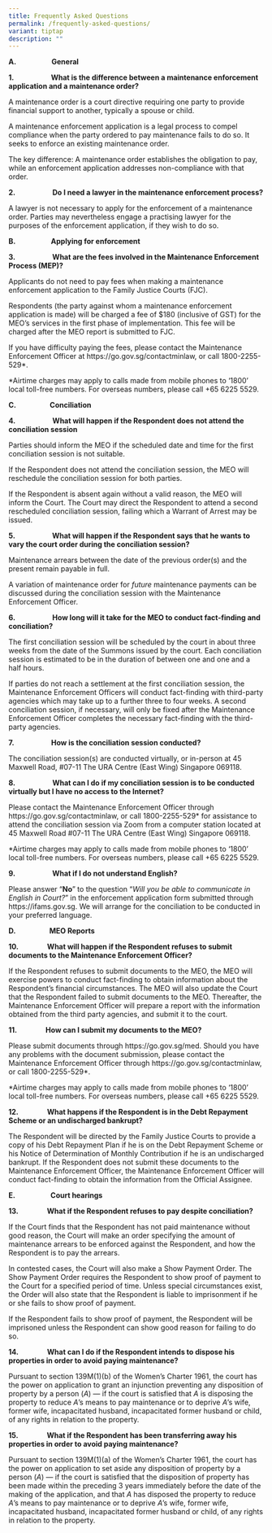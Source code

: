 ```yaml
---
title: Frequently Asked Questions
permalink: /frequently-asked-questions/
variant: tiptap
description: ""
---
```

<p><strong>A.&nbsp;&nbsp;&nbsp;&nbsp;&nbsp;&nbsp;&nbsp;&nbsp;&nbsp;&nbsp;&nbsp;&nbsp;&nbsp;&nbsp;&nbsp;&nbsp;&nbsp;&nbsp;&nbsp;&nbsp; General</strong>
</p>
<p></p>
<p><strong>1.&nbsp;&nbsp;&nbsp;&nbsp;&nbsp;&nbsp;&nbsp;&nbsp;&nbsp;&nbsp;&nbsp;&nbsp;&nbsp;&nbsp;&nbsp;&nbsp;&nbsp;&nbsp;&nbsp;&nbsp;&nbsp; What is the difference between a maintenance enforcement application and a maintenance order?</strong>
</p>
<p></p>
<p>A maintenance order is a court directive requiring one party to provide
financial support to another, typically a spouse or child.</p>
<p></p>
<p>A maintenance enforcement application is a legal process to compel compliance
when the party ordered to pay maintenance fails to do so. It seeks to enforce
an existing maintenance order.</p>
<p></p>
<p>The key difference: A maintenance order establishes the obligation to
pay, while an enforcement application addresses non-compliance with that
order.</p>
<p></p>
<p><strong>2.&nbsp;&nbsp;&nbsp;&nbsp;&nbsp;&nbsp;&nbsp;&nbsp;&nbsp;&nbsp;&nbsp;&nbsp;&nbsp;&nbsp;&nbsp;&nbsp;&nbsp;&nbsp;&nbsp;&nbsp;&nbsp; Do I need a lawyer in the maintenance enforcement process?</strong>
</p>
<p></p>
<p>A lawyer is not necessary to apply for the enforcement of a maintenance
order. Parties may nevertheless engage a practising lawyer for the purposes
of the enforcement application, if they wish to do so.</p>
<p></p>
<p><strong>B.&nbsp;&nbsp;&nbsp;&nbsp;&nbsp;&nbsp;&nbsp;&nbsp;&nbsp;&nbsp;&nbsp;&nbsp;&nbsp;&nbsp;&nbsp;&nbsp;&nbsp;&nbsp;&nbsp;&nbsp; Applying for enforcement</strong>
</p>
<p></p>
<p><strong>3.&nbsp;&nbsp;&nbsp;&nbsp;&nbsp;&nbsp;&nbsp;&nbsp;&nbsp;&nbsp;&nbsp;&nbsp;&nbsp;&nbsp;&nbsp;&nbsp;&nbsp;&nbsp;&nbsp;&nbsp;&nbsp; What are the fees involved in the Maintenance Enforcement Process (MEP)?</strong>
</p>
<p></p>
<p>Applicants do not need to pay fees when making a maintenance enforcement
application to the Family Justice Courts (FJC).</p>
<p></p>
<p>Respondents (the party against whom a maintenance enforcement application
is made) will be charged a fee of $180 (inclusive of GST) for the MEO’s
services in the first phase of implementation. This fee will be charged
after the MEO report is submitted to FJC.</p>
<p></p>
<p>If you have difficulty paying the fees, please contact the Maintenance
Enforcement Officer at <a rel="noopener noreferrer nofollow" target="_blank">https://go.gov.sg/contactminlaw</a>,
or call 1800-2255-529*.</p>
<p></p>
<p>*Airtime charges may apply to calls made from mobile phones to ‘1800’
local toll-free numbers. For overseas numbers, please call +65 6225 5529.</p>
<p></p>
<p><strong>C.&nbsp;&nbsp;&nbsp;&nbsp;&nbsp;&nbsp;&nbsp;&nbsp;&nbsp;&nbsp;&nbsp;&nbsp;&nbsp;&nbsp;&nbsp;&nbsp;&nbsp;&nbsp;&nbsp; Conciliation</strong>
</p>
<p></p>
<p><strong>4.&nbsp;&nbsp;&nbsp;&nbsp;&nbsp;&nbsp;&nbsp;&nbsp;&nbsp;&nbsp;&nbsp;&nbsp;&nbsp;&nbsp;&nbsp;&nbsp;&nbsp;&nbsp;&nbsp;&nbsp;&nbsp; What will happen if the Respondent does not attend the conciliation session</strong>
</p>
<p></p>
<p>Parties should inform the MEO if the scheduled date and time for the first
conciliation session is not suitable.</p>
<p></p>
<p>If the Respondent does not attend the conciliation session, the MEO will
reschedule the conciliation session for both parties.</p>
<p></p>
<p>If the Respondent is absent again without a valid reason, the MEO will
inform the Court. The Court may direct the Respondent to attend a second
rescheduled conciliation session, failing which a Warrant of Arrest may
be issued.</p>
<p></p>
<p><strong>5.&nbsp;&nbsp;&nbsp;&nbsp;&nbsp;&nbsp;&nbsp;&nbsp;&nbsp;&nbsp;&nbsp;&nbsp;&nbsp;&nbsp;&nbsp;&nbsp;&nbsp;&nbsp;&nbsp;&nbsp;&nbsp; What will happen if the Respondent says that he wants to vary the court order during the conciliation session?</strong>
</p>
<p></p>
<p>Maintenance arrears between the date of the previous order(s) and the
present remain payable in full.</p>
<p></p>
<p>A variation of maintenance order for <em>future</em> maintenance payments
can be discussed during the conciliation session with the Maintenance Enforcement
Officer.</p>
<p></p>
<p><strong>6.&nbsp;&nbsp;&nbsp;&nbsp;&nbsp;&nbsp;&nbsp;&nbsp;&nbsp;&nbsp;&nbsp;&nbsp;&nbsp;&nbsp;&nbsp;&nbsp;&nbsp;&nbsp;&nbsp;&nbsp;&nbsp; How long will it take for the MEO to conduct fact-finding and conciliation?</strong>
</p>
<p></p>
<p>The first conciliation session will be scheduled by the court in about
three weeks from the date of the Summons issued by the court. Each conciliation
session is estimated to be in the duration of between one and one and a
half hours.</p>
<p></p>
<p>If parties do not reach a settlement at the first conciliation session,
the Maintenance Enforcement Officers will conduct fact-finding with third-party
agencies which may take up to a further three to four weeks. A second conciliation
session, if necessary, will only be fixed after the Maintenance Enforcement
Officer completes the necessary fact-finding with the third-party agencies.</p>
<p></p>
<p><strong>7.&nbsp;&nbsp;&nbsp;&nbsp;&nbsp;&nbsp;&nbsp;&nbsp;&nbsp;&nbsp;&nbsp;&nbsp;&nbsp;&nbsp;&nbsp;&nbsp;&nbsp;&nbsp;&nbsp;&nbsp;&nbsp; How is the conciliation session conducted?</strong>
</p>
<p></p>
<p>The conciliation session(s) are conducted virtually, or in-person at 45
Maxwell Road, #07-11 The URA Centre (East Wing) Singapore 069118.</p>
<p></p>
<p><strong>8.&nbsp;&nbsp;&nbsp;&nbsp;&nbsp;&nbsp;&nbsp;&nbsp;&nbsp;&nbsp;&nbsp;&nbsp;&nbsp;&nbsp;&nbsp;&nbsp;&nbsp;&nbsp;&nbsp;&nbsp;&nbsp; What can I do if my conciliation session is to be conducted virtually but I have no access to the Internet?</strong>
</p>
<p></p>
<p>Please contact the Maintenance Enforcement Officer through <a rel="noopener noreferrer nofollow" target="_blank">https://go.gov.sg/contactminlaw</a>,
or call 1800-2255-529* for assistance to attend the conciliation session
via Zoom from a computer station located at 45 Maxwell Road #07-11 The
URA Centre (East Wing) Singapore 069118.</p>
<p></p>
<p>*Airtime charges may apply to calls made from mobile phones to ‘1800’
local toll-free numbers. For overseas numbers, please call +65 6225 5529.</p>
<p></p>
<p><strong>9.&nbsp;&nbsp;&nbsp;&nbsp;&nbsp;&nbsp;&nbsp;&nbsp;&nbsp;&nbsp;&nbsp;&nbsp;&nbsp;&nbsp;&nbsp;&nbsp;&nbsp;&nbsp;&nbsp;&nbsp;&nbsp; What if I do not understand English?</strong>
</p>
<p></p>
<p>Please answer “<strong>No</strong>” to the question “<em>Will you be able to communicate in English in Court?</em>”
in the enforcement application form submitted through <a rel="noopener noreferrer nofollow" target="_blank">https://ifams.gov.sg</a>.
We will arrange for the conciliation to be conducted in your preferred
language.</p>
<p></p>
<p><strong>D.&nbsp;&nbsp;&nbsp;&nbsp;&nbsp;&nbsp;&nbsp;&nbsp;&nbsp;&nbsp;&nbsp;&nbsp;&nbsp;&nbsp;&nbsp;&nbsp;&nbsp;&nbsp;&nbsp; MEO Reports</strong>
</p>
<p></p>
<p><strong>10.&nbsp;&nbsp;&nbsp;&nbsp;&nbsp;&nbsp;&nbsp;&nbsp;&nbsp;&nbsp;&nbsp;&nbsp;&nbsp;&nbsp;&nbsp;&nbsp; What will happen if the Respondent refuses to submit documents to the Maintenance Enforcement Officer?</strong>
</p>
<p></p>
<p>If the Respondent refuses to submit documents to the MEO, the MEO will
exercise powers to conduct fact-finding to obtain information about the
Respondent’s financial circumstances. The MEO will also update the Court
that the Respondent failed to submit documents to the MEO. Thereafter,
the Maintenance Enforcement Officer will prepare a report with the information
obtained from the third party agencies, and submit it to the court.</p>
<p></p>
<p><strong>11.&nbsp;&nbsp;&nbsp;&nbsp;&nbsp;&nbsp;&nbsp;&nbsp;&nbsp;&nbsp;&nbsp;&nbsp;&nbsp;&nbsp;&nbsp;&nbsp; How can I submit my documents to the MEO?</strong>
</p>
<p></p>
<p>Please submit documents through <a rel="noopener noreferrer nofollow" target="_blank">https://go.gov.sg/med</a>.
Should you have any problems with the document submission, please contact
the Maintenance Enforcement Officer through <a rel="noopener noreferrer nofollow" target="_blank">https://go.gov.sg/contactminlaw</a>,
or call 1800-2255-529*.&nbsp;</p>
<p></p>
<p>*Airtime charges may apply to calls made from mobile phones to ‘1800’
local toll-free numbers. For overseas numbers, please call +65 6225 5529.</p>
<p></p>
<p><strong>12.&nbsp;&nbsp;&nbsp;&nbsp;&nbsp;&nbsp;&nbsp;&nbsp;&nbsp;&nbsp;&nbsp;&nbsp;&nbsp;&nbsp;&nbsp;&nbsp; What happens if the Respondent is in the Debt Repayment Scheme or an undischarged bankrupt?</strong>
</p>
<p></p>
<p>The Respondent will be directed by the Family Justice Courts to provide
a copy of his Debt Repayment Plan if he is on the Debt Repayment Scheme
or his Notice of Determination of Monthly Contribution if he is an undischarged
bankrupt. If the Respondent does not submit these documents to the Maintenance
Enforcement Officer, the Maintenance Enforcement Officer will conduct fact-finding
to obtain the information from the Official Assignee.</p>
<p></p>
<p><strong>E.&nbsp;&nbsp;&nbsp;&nbsp;&nbsp;&nbsp;&nbsp;&nbsp;&nbsp;&nbsp;&nbsp;&nbsp;&nbsp;&nbsp;&nbsp;&nbsp;&nbsp;&nbsp;&nbsp;&nbsp; Court hearings</strong>
</p>
<p></p>
<p><strong>13.&nbsp;&nbsp;&nbsp;&nbsp;&nbsp;&nbsp;&nbsp;&nbsp;&nbsp;&nbsp;&nbsp;&nbsp;&nbsp;&nbsp;&nbsp;&nbsp; What if the Respondent refuses to pay despite conciliation?</strong>
</p>
<p></p>
<p>If the Court finds that the Respondent has not paid maintenance without
good reason, the Court will make an order specifying the amount of maintenance
arrears to be enforced against the Respondent, and how the Respondent is
to pay the arrears.</p>
<p></p>
<p>In contested cases, the Court will also make a Show Payment Order. The
Show Payment Order requires the Respondent to show proof of payment to
the Court for a specified period of time. Unless special circumstances
exist, the Order will also state that the Respondent is liable to imprisonment
if he or she fails to show proof of payment.</p>
<p></p>
<p>If the Respondent fails to show proof of payment, the Respondent will
be imprisoned unless the Respondent can show good reason for failing to
do so.</p>
<p></p>
<p><strong>14.&nbsp;&nbsp;&nbsp;&nbsp;&nbsp;&nbsp;&nbsp;&nbsp;&nbsp;&nbsp;&nbsp;&nbsp;&nbsp;&nbsp;&nbsp;&nbsp; What can I do if the Respondent intends to dispose his properties in order to avoid paying maintenance?</strong>
</p>
<p></p>
<p>Pursuant to section 139M(1)(b) of the Women’s Charter 1961, the court
has the power on application to grant an injunction preventing any disposition
of property by a person (<em>A</em>) — if the court is satisfied that <em>A</em> is
disposing the property to reduce <em>A</em>’s means to pay maintenance or
to deprive <em>A</em>’s wife, former wife, incapacitated husband, incapacitated
former husband or child, of any rights in relation to the property.</p>
<p></p>
<p><strong>15.&nbsp;&nbsp;&nbsp;&nbsp;&nbsp;&nbsp;&nbsp;&nbsp;&nbsp;&nbsp;&nbsp;&nbsp;&nbsp;&nbsp;&nbsp;&nbsp; What if the Respondent has been transferring away his properties in order to avoid paying maintenance?</strong>
</p>
<p></p>
<p>Pursuant to section 139M(1)(a) of the Women’s Charter 1961, the court
has the power on application to set aside any disposition of property by
a person (<em>A</em>) — if the court is satisfied that the disposition
of property has been made within the preceding 3 years immediately before
the date of the making of the application, and that <em>A</em> has disposed
the property to reduce <em>A</em>’s means to pay maintenance or to deprive <em>A</em>’s
wife, former wife, incapacitated husband, incapacitated former husband
or child, of any rights in relation to the property.</p>
<p></p>